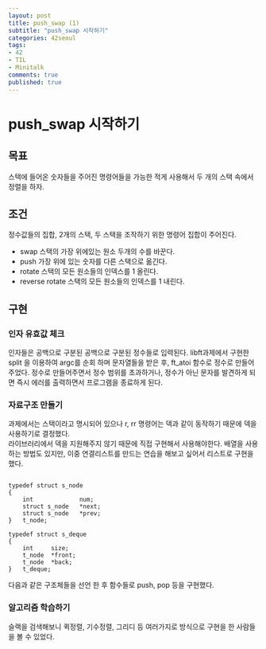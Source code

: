 ```yaml
---
layout: post
title: push_swap (1)
subtitle: "push_swap 시작하기"
categories: 42seoul
tags:
- 42
- TIL
- Minitalk
comments: true
published: true
---
```


# push_swap 시작하기

## 목표 
스택에 들어온 숫자들을 주어진 명령어들을 가능한 적게 사용해서 두 개의 스택 속에서 정렬을 하자. 

## 조건
정수값들의 집합, 2개의 스택, 두 스택을 조작하기 위한 명령어 집합이 주어진다. 
- swap 스택의 가장 위에있는 원소 두개의 수를 바꾼다.
- push 가장 위에 있는 숫자를 다른 스택으로 옮긴다. 
- rotate 스택의 모든 원소들의 인덱스를 1 올린다. 
- reverse rotate 스택의 모든 원소들의 인덱스를 1 내린다. 

## 구현

### 인자 유효값 체크
인자들은 공백으로 구분된 공백으로 구분된 정수들로 입력된다. libft과제에서 구현한 split 을 이용하여 argc를 순회 하며 문자열들을 받은 후, ft_atoi 함수로 정수로 만들어 주었다. 정수로 만들어주면서 정수 범위를 초과하거나, 정수가 아닌 문자를 발견하게 되면 즉시 에러를 출력하면서 프로그램을 종료하게 된다. 

### 자료구조 만들기 
과제에서는 스택이라고 명시되어 있으나 r, rr 명령어는 덱과 같이 동작하기 때문에 덱을 사용하기로 결정했다.  
라이브러리에서 덱을 지원해주지 않기 때문에 직접 구현해서 사용해야한다. 배열을 사용하는 방법도 있지만, 이중 연결리스트를 만드는 연습을 해보고 싶어서 리스트로 구현을 했다.  

<pre><code>
typedef struct s_node
{
	int				num;
	struct s_node	*next;
	struct s_node	*prev;
}	t_node;

typedef struct s_deque
{
	int		size;
	t_node	*front;
	t_node	*back;
}	t_deque;
</code></pre>
다음과 같은 구조체들을 선언 한 후 함수들로 push, pop 등을 구현했다.  

### 알고리즘 학습하기  

슬랙을 검색해보니 퀵정렬, 기수정렬, 그리디 등 여러가지로 방식으로 구현을 한 사람들을 볼 수 있었다. 

